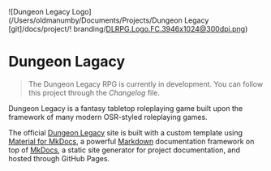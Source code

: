 ![Dungeon Legacy Logo](/Users/oldmanumby/Documents/Projects/Dungeon Legacy [git]/docs/project/! branding/DLRPG.Logo.FC.3946x1024@300dpi.png)

# Dungeon Lagacy

>The Dungeon Legacy RPG is currently in development. You can follow this project through the *Changelog* file.

Dungeon Legacy is a fantasy tabletop roleplaying game built upon the framework of many modern OSR-styled roleplaying games.

The official [Dungeon Legacy](https://oldmanumby.github.io/DungeonLegacy/) site is built with a custom template using [Material for MkDocs](https://squidfunk.github.io/mkdocs-material/getting-started/), a powerful [Markdown](https://www.markdownguide.org) documentation framework on top of [MkDocs](https://www.mkdocs.org), a static site generator for project documentation, and hosted through GitHub Pages.